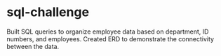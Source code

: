 # sql-challenge

Built SQL queries to organize employee data based on department, ID numbers, and employees. 
Created ERD to demonstrate the connectivity between the data.
